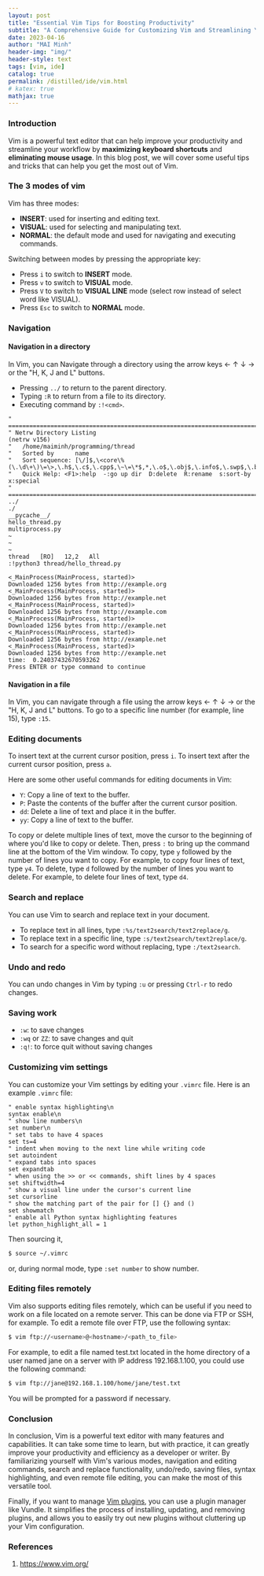 ```yaml
---
layout: post
title: "Essential Vim Tips for Boosting Productivity"
subtitle: "A Comprehensive Guide for Customizing Vim and Streamlining Your Workflow"
date: 2023-04-16
author: "MAI Minh"
header-img: "img/"
header-style: text
tags: [vim, ide]
catalog: true
permalink: /distilled/ide/vim.html
# katex: true
mathjax: true
---
```

<!-- <b>Last modified: <script>document.write( document.lastModified );</script> -->

### Introduction

Vim is a powerful text editor that can help improve your productivity and streamline your workflow by **maximizing keyboard shortcuts** and **eliminating mouse usage**. In this blog post, we will cover some useful tips and tricks that can help you get the most out of Vim.

### The 3 modes of vim

Vim has three modes:
- **INSERT**: used for inserting and editing text.
- **VISUAL**: used for selecting and manipulating text.
- **NORMAL**: the default mode and used for navigating and executing commands.

Switching between modes by pressing the appropriate key:
- Press `i` to switch to **INSERT** mode.
- Press `v` to switch to **VISUAL** mode.
- Press `V` to switch to **VISUAL LINE** mode (select row instead of select word like VISUAL).
- Press `Esc` to switch to **NORMAL** mode.

### Navigation

#### Navigation in a directory

In Vim, you can Navigate through a directory using the arrow keys &larr; &uarr; &darr; &rarr; or the "H, K, J and L" buttons.
- Pressing `../` to return to the parent directory.
- Typing `:R` to return from a file to its directory.
- Executing command by `:!<cmd>`.

```vim
" ============================================================================                                                                                               
" Netrw Directory Listing                                        (netrw v156)
"   /home/maiminh/programming/thread
"   Sorted by      name
"   Sort sequence: [\/]$,\<core\%(\.\d\+\)\=\>,\.h$,\.c$,\.cpp$,\~\=\*$,*,\.o$,\.obj$,\.info$,\.swp$,\.bak$,\~$
"   Quick Help: <F1>:help  -:go up dir  D:delete  R:rename  s:sort-by  x:special
" ==============================================================================
../
./
__pycache__/
hello_thread.py
multiprocess.py
~
~
~
thread   [RO]   12,2   All
:!python3 thread/hello_thread.py

<_MainProcess(MainProcess, started)>
Downloaded 1256 bytes from http://example.org
<_MainProcess(MainProcess, started)>
Downloaded 1256 bytes from http://example.net
<_MainProcess(MainProcess, started)>
Downloaded 1256 bytes from http://example.com
<_MainProcess(MainProcess, started)>
Downloaded 1256 bytes from http://example.net
<_MainProcess(MainProcess, started)>
Downloaded 1256 bytes from http://example.net
<_MainProcess(MainProcess, started)>
Downloaded 1256 bytes from http://example.net
time:  0.24037432670593262
Press ENTER or type command to continue         
```

#### Navigation in a file
In Vim, you can navigate through a file using the arrow keys &larr; &uarr; &darr; &rarr;  or the "H, K, J and L" buttons. To go to a specific line number (for example, line 15), type `:15`.

### Editing documents

To insert text at the current cursor position, press `i`. To insert text after the current cursor position, press `a`.

Here are some other useful commands for editing documents in Vim:
- `Y`: Copy a line of text to the buffer.
- `P`: Paste the contents of the buffer after the current cursor position.
- `dd`: Delete a line of text and place it in the buffer.
- `yy`: Copy a line of text to the buffer.

To copy or delete multiple lines of text, move the cursor to the beginning of where you'd like to copy or delete. Then, press `:` to bring up the command line at the bottom of the Vim window. To copy, type `y` followed by the number of lines you want to copy. For example, to copy four lines of text, type `y4`. To delete, type `d` followed by the number of lines you want to delete. For example, to delete four lines of text, type `d4`.

### Search and replace

You can use Vim to search and replace text in your document. 
- To replace text in all lines, type `:%s/text2search/text2replace/g`. 
- To replace text in a specific line, type `:s/text2search/text2replace/g`. 
- To search for a specific word without replacing, type `:/text2search`.

### Undo and redo

You can undo changes in Vim by typing `:u` or pressing `Ctrl-r` to redo changes.

### Saving work

- `:w`: to save changes
- `:wq` or `ZZ`: to save changes and quit
- `:q!`: to force quit without saving changes

### Customizing vim settings

You can customize your Vim settings by editing your `.vimrc` file. Here is an example `.vimrc` file:
```vim
" enable syntax highlighting\n
syntax enable\n
" show line numbers\n
set number\n
" set tabs to have 4 spaces
set ts=4
" indent when moving to the next line while writing code
set autoindent
" expand tabs into spaces
set expandtab
" when using the >> or << commands, shift lines by 4 spaces
set shiftwidth=4
" show a visual line under the cursor's current line
set cursorline
" show the matching part of the pair for [] {} and ()
set showmatch
" enable all Python syntax highlighting features
let python_highlight_all = 1
```
Then sourcing it,
```bash
$ source ~/.vimrc
```
or, during normal mode, type `:set number` to show number.

### Editing files remotely

Vim also supports editing files remotely, which can be useful if you need to work on a file located on a remote server. This can be done via FTP or SSH, for example. To edit a remote file over FTP, use the following syntax:
```bash
$ vim ftp://<username>@<hostname>/<path_to_file>
```
For example, to edit a file named test.txt located in the home directory of a user named jane on a server with IP address 192.168.1.100, you could use the following command:
```bash
$ vim ftp://jane@192.168.1.100/home/jane/test.txt
```
You will be prompted for a password if necessary.

### Conclusion

In conclusion, Vim is a powerful text editor with many features and capabilities. It can take some time to learn, but with practice, it can greatly improve your productivity and efficiency as a developer or writer. By familiarizing yourself with Vim's various modes, navigation and editing commands, search and replace functionality, undo/redo, saving files, syntax highlighting, and even remote file editing, you can make the most of this versatile tool.

Finally, if you want to manage [Vim plugins](https://github.com/VundleVim/Vundle.vim), you can use a plugin manager like Vundle. It simplifies the process of installing, updating, and removing plugins, and allows you to easily try out new plugins without cluttering up your Vim configuration.

### References

1. <https://www.vim.org/>